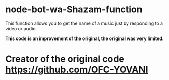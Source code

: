 # node-bot-wa-Shazam-function
This function allows you to get the name of a music just by responding to a video or audio

**This code is an improvement of the original, the original was very limited.**
# Creator of the original code https://github.com/OFC-YOVANI
